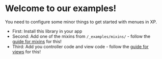 # Welcome to our examples!

You need to configure some minor things to get started with menues in XP.

* First: Install this library in your app
* Second: Add one of the mixins from `/_examples/mixins/` - follow the [guide for mixins](mixins/readme.md) for this!
* Third: Add you controller code and view code - follow the [guide for views](views/readme.md) for this!
